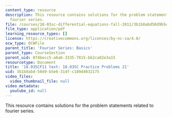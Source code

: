 ```yaml
---
content_type: resource
description: This resource contains solutions for the problem statements related to
  fourier series.
file: /courses/18-03sc-differential-equations-fall-2011/3b1b8abd50d9b5e6314fc189d4032175_MIT18_03SCF11_rec_13s21_sol.pdf
file_type: application/pdf
learning_resource_types: []
license: https://creativecommons.org/licenses/by-nc-sa/4.0/
ocw_type: OCWFile
parent_title: 'Fourier Series: Basics'
parent_type: CourseSection
parent_uid: 074becc5-a6a6-3335-7815-bb2ca82e3a15
resourcetype: Document
title: '18.03SCF11 text: 18.03SC Practice Problems 21'
uid: 3b1b8abd-50d9-b5e6-314f-c189d4032175
video_files:
  video_thumbnail_file: null
video_metadata:
  youtube_id: null
---
```

This resource contains solutions for the problem statements related to fourier series.